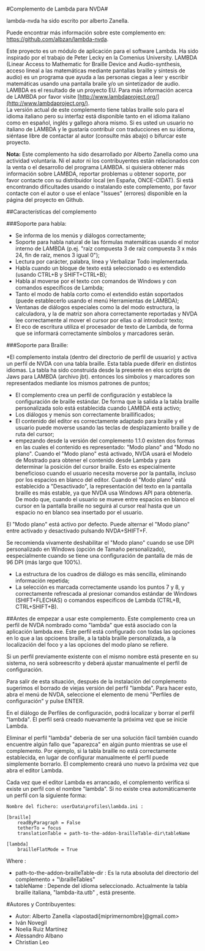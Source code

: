 ﻿#Complemento de Lambda para NVDA#

lambda-nvda ha sido escrito por alberto Zanella.

Puede encontrar más información sobre este complemento en: https://github.com/albzan/lambda-nvda.

Este proyecto es un módulo de aplicación para el software Lambda. Ha sido inspirado por el trabajo de Peter Lecky en la Comenius University.
LAMBDA (Linear Access to Mathematic for Braille Device and Audio-synthesis, acceso lineal a las matemáticas mediante pantallas braille y síntesis de audio) es un programa que ayuda a las personas ciegas a leer y escribir matemáticas usando una pantalla braile y/o un sintetizador de audio.
LAMBDA es el resultado de un proyecto EU. Para más información acerca de LAMBDA por favor visite [http://www.lambdaproject.org/](http://www.lambdaproject.org/).  
La versión actual de este complemento tiene tablas braille solo para el idioma italiano pero su interfaz está disponible tanto en el idioma italiano como en español, inglés y gallego ahora mismo.
Si es usted un usuario no italiano de LAMBDA y le gustaría contribuír con traducciones en su idioma, siéntase libre de contactar al autor (consulte más abajo) o bifurcar este proyecto.

**Nota:** Este complemento ha sido desarrollado por Alberto Zanella como una actividad voluntaria. Ni el autor ni los contribuyentes están relacionados con la venta o el desarrollo del programa LAMBDA. si quisiera obtener más información sobre LAMBDA, reportar problemas u obtener soporte, por favor contacte con su distribuidor local (en España, ONCE-CIDAT). Si está encontrando dificultades usando o instalando este complemento, por favor contacte con el autor o use el enlace "Issues" (errores) disponible en la página del proyecto en Github.

##Características del complemento

###Soporte para habla:

* Se informa de los menús y diálogos correctamente;
* Soporte para habla natural de las fórmulas matemáticas usando el motor interno de LAMBDA (p.ej. "raíz compuesta 3 de raíz compuesta 3 x más 24, fin de raíz, menos 3 igual 0");
* Lectura por carácter, palabra, línea y Verbalizar Todo implementada.
* Habla cuando un bloque de texto está seleccionado o es extendido  (usando CTRL+B y SHIFT+CTRL+B);
* Habla al moverse por el texto con comandos de Windows y con comandos específicos de Lambda;
* Tanto el modo de habla corto como el extendido están soportados (puede establecerlo usando el menú Herramientas de LAMBDA);
* Ventanas de diálogos especiales como la del modo estructura, la calculadora, y la de matriz son ahora correctamente reportadas y NVDA lee correctamente al mover el cursor por ellas o al introducir texto;
* El eco de escritura utiliza el procesador de texto de Lambda, de forma que se informará correctamente símbolos y marcadores serán.

###Soporte para Braille:

*El complemento instala (dentro del directorio de perfil de usuario) y activa un perfil de NVDA con una tabla braille. Esta tabla puede diferir en distintos idiomas. La tabla ha sido construida desde la presente en elos scripts de Jaws para LAMBDA (archivo jbt). entonces los símbolos y marcadores son representados mediante los mismos patrones de puntos;
* El complemento crea un perfil de configuración y establece la configuración de braille estándar. De forma que la salida a la tabla braille personalizada solo está establecida cuando LAMBDA está activo;
* Los diálogos y menús son correctamente braillificados;
* El contenido del editor es correctamente adaptado para braille y el usuario puede moverse usando las teclas de desplazamiento braille y de ruta del cursor;
* empezando desde la versión del complemento 1.1.0 existen dos formas en las cuales el contenido es representado: "Modo plano" and "Modo no plano". Cuando el "Modo plano" está activado, NVDA usará el Modelo de Mostrado para obtener el contenido desde Lambda y para determinar la posición del cursor braille. Esto es especialmente beneficioso cuando el usuario necesita moverse por la pantalla, incluso por los espacios en blanco del editor. Cuando el "Modo plano" está establecido a "Desactivado", la representación del texto en la pantalla braille es más estable, ya que NVDA usa Windows API para obtenerla. De modo que, cuando el usuario se mueve entre espacios en blanco el cursor en la pantalla braille no seguirá al cursor real hasta que un espacio no en blanco sea insertado por el usuario. 

El "Modo plano" está activo por defecto. Puede alternar el "Modo plano" entre activado y desactivado pulsando NVDA+SHIFT+F.

Se recomienda vivamente deshabilitar el "Modo plano" cuando se use DPI personalizado en Windows (opción de Tamaño personalizado), eespecialmente cuando se tiene una configuración de pantalla de más de 96 DPI (más largo que 100%).
* La estructura de los cuadros de diálogo es más sencilla, eliminando información repetida;
* La selección es marcada correctamente usando los puntos 7 y 8, y correctamente refrescada al presionar comandos estándar de Windows (SHIFT+FLECHAS) o comandos específicos de Lambda (CTRL+B, CTRL+SHIFT+B).

##Antes de empezar a usar este complemento.
Este complemento crea un perfil de NVDA nombrado como "lambda" que está asociado con la aplicación lambda.exe. Este perfil está configurado con todas las opciones en lo que a las opcioens braille, a la tabla braille personalizada, a la localización del foco y a las opciones del modo plano se refiere.


Si un perfil previamente existente con el mismo nombre está presente en su sistema, no será sobreescrito y deberá ajustar manualmente el perfil de configuración.

Para salir de esta situación, después de la instalación del complemento sugerimos el borrado de viejas versión del perfil "lambda". Para hacer esto, abra el menú de NVDA, seleccione el elemento de menú "Perfiles de configuración" y pulse ENTER.

En el diálogo de Perfiles de configuración, podrá localizar y borrar el perfil "lambda". El perfil será creado nuevamente la próxima vez que se inicie Lambda.

Eliminar el perfil "lambda" debería de ser una solución fácil también cuando encuentre algún fallo que "aparezca" en algún punto mientras se use el complemento. Por ejemplo, si la tabla braille no está correctamente establecida, en lugar de configurar manualmente el perfil puede simplemente borrarlo. El complemento creará uno nuevo la próxima vez que abra el editor Lambda.

Cada vez que el editor Lambda es arrancado, el complemento verifica si existe un perfil con el nombre "lambda". Si no existe crea automáticamente un perfil con la siguiente forma:

```
Nombre del fichero: userData\profiles\lambda.ini :

[braille]
	readByParagraph = False
	tetherTo = focus
	translationTable = path-to-the-addon-brailleTable-dir\tableName

[lambda]
	brailleFlatMode = True

 ```

Where :
* path-to-the-addon-brailleTable-dir : Es la ruta absoluta del directorio del complemento + "\brailleTables"
* tableName : Depende del idioma seleccionado. Actualmente la tabla braille italiana, "lambda-ita.utb" , está presente.



#Autores y Contribuyentes:
* Autor: Alberto Zanella <lapostadi[miprimernombre]@gmail.com>
* Iván Novegil
* Noelia Ruiz Martínez
* Alessandro Albano
* Christian Leo



